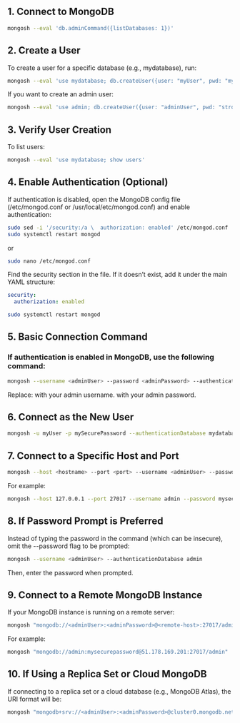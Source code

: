 ## 1. Connect to MongoDB
```bash
mongosh --eval 'db.adminCommand({listDatabases: 1})'
```

## 2. Create a User
To create a user for a specific database (e.g., mydatabase), run:
```bash
mongosh --eval 'use mydatabase; db.createUser({user: "myUser", pwd: "mySecurePassword", roles: [{role: "readWrite", db: "mydatabase"}]})'
```

If you want to create an admin user:
```bash
mongosh --eval 'use admin; db.createUser({user: "adminUser", pwd: "strongPassword", roles: [{role: "root", db: "admin"}]})'
```

## 3. Verify User Creation
To list users:
```bash
mongosh --eval 'use mydatabase; show users'
```

## 4. Enable Authentication (Optional)
If authentication is disabled, open the MongoDB config file (/etc/mongod.conf or /usr/local/etc/mongod.conf) and enable authentication:
```bash
sudo sed -i '/security:/a \  authorization: enabled' /etc/mongod.conf
sudo systemctl restart mongod
```
or
```bash
sudo nano /etc/mongod.conf
```
Find the security section in the file. If it doesn’t exist, add it under the main YAML structure:
```yaml
security:
  authorization: enabled
```
```bash
sudo systemctl restart mongod
```

## 5. Basic Connection Command
### If authentication is enabled in MongoDB, use the following command:
```bash
mongosh --username <adminUser> --password <adminPassword> --authenticationDatabase admin
```
Replace:
<adminUser> with your admin username.
<adminPassword> with your admin password.

## 6. Connect as the New User
```bash
mongosh -u myUser -p mySecurePassword --authenticationDatabase mydatabase
```

## 7. Connect to a Specific Host and Port
```bash
mongosh --host <hostname> --port <port> --username <adminUser> --password <adminPassword> --authenticationDatabase admin
```
For example:
```bash
mongosh --host 127.0.0.1 --port 27017 --username admin --password mysecurepassword --authenticationDatabase admin
```

## 8. If Password Prompt is Preferred
Instead of typing the password in the command (which can be insecure), omit the --password flag to be prompted:
```bash
mongosh --username <adminUser> --authenticationDatabase admin
```
Then, enter the password when prompted.

## 9. Connect to a Remote MongoDB Instance
If your MongoDB instance is running on a remote server:
```bash
mongosh "mongodb://<adminUser>:<adminPassword>@<remote-host>:27017/admin"
```
For example:
```bash
mongosh "mongodb://admin:mysecurepassword@51.178.169.201:27017/admin"
```

## 10. If Using a Replica Set or Cloud MongoDB
If connecting to a replica set or a cloud database (e.g., MongoDB Atlas), the URI format will be:
```bash
mongosh "mongodb+srv://<adminUser>:<adminPassword>@cluster0.mongodb.net/admin"
```
